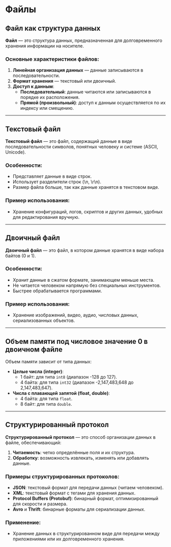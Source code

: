 # Файлы

## Файл как структура данных

**Файл** — это структура данных, предназначенная для долговременного хранения информации на носителе. 

### Основные характеристики файлов:
1. **Линейная организация данных** — данные записываются в последовательности.
2. **Формат хранения** — текстовый или двоичный.
3. **Доступ к данным**:
   - **Последовательный**: данные читаются или записываются в порядке их расположения.
   - **Прямой (произвольный)**: доступ к данным осуществляется по их индексу или смещению.

---

## Текстовый файл

**Текстовый файл** — это файл, содержащий данные в виде последовательности символов, понятных человеку и системе (ASCII, Unicode). 

### Особенности:
- Представляет данные в виде строк.
- Использует разделители строк (\n, \r\n).
- Размер файла больше, так как данные хранятся в текстовом виде.

### Пример использования:
- Хранение конфигураций, логов, скриптов и других данных, удобных для редактирования вручную.

---

## Двоичный файл

**Двоичный файл** — это файл, в котором данные хранятся в виде набора байтов (0 и 1). 

### Особенности:
- Хранит данные в сжатом формате, занимающем меньше места.
- Не читается человеком напрямую без специальных инструментов.
- Быстрее обрабатывается программами.

### Пример использования:
- Хранение изображений, видео, аудио, числовых данных, сериализованных объектов.

---

## Объем памяти под числовое значение 0 в двоичном файле

Объем памяти зависит от типа данных:
- **Целые числа (integer)**:
  - 1 байт: для типа `int8` (диапазон -128 до 127).
  - 4 байта: для типа `int32` (диапазон -2,147,483,648 до 2,147,483,647).
- **Числа с плавающей запятой (float, double)**:
  - 4 байта: для типа `float`.
  - 8 байт: для типа `double`.

---

## Структурированный протокол

**Структурированный протокол** — это способ организации данных в файле, обеспечивающий:
1. **Читаемость**: четко определённые поля и их структура.
2. **Обработку**: возможность извлекать, изменять или добавлять данные.

### Примеры структурированных протоколов:
- **JSON**: текстовый формат для передачи данных (читаем человеком).
- **XML**: текстовый формат с тегами для хранения данных.
- **Protocol Buffers (Protobuf)**: бинарный формат, оптимизированный для скорости и размера.
- **Avro** и **Thrift**: бинарные форматы для сериализации данных.

### Применение:
- Хранение данных в структурированном виде для передачи между приложениями или их долговременного хранения.
